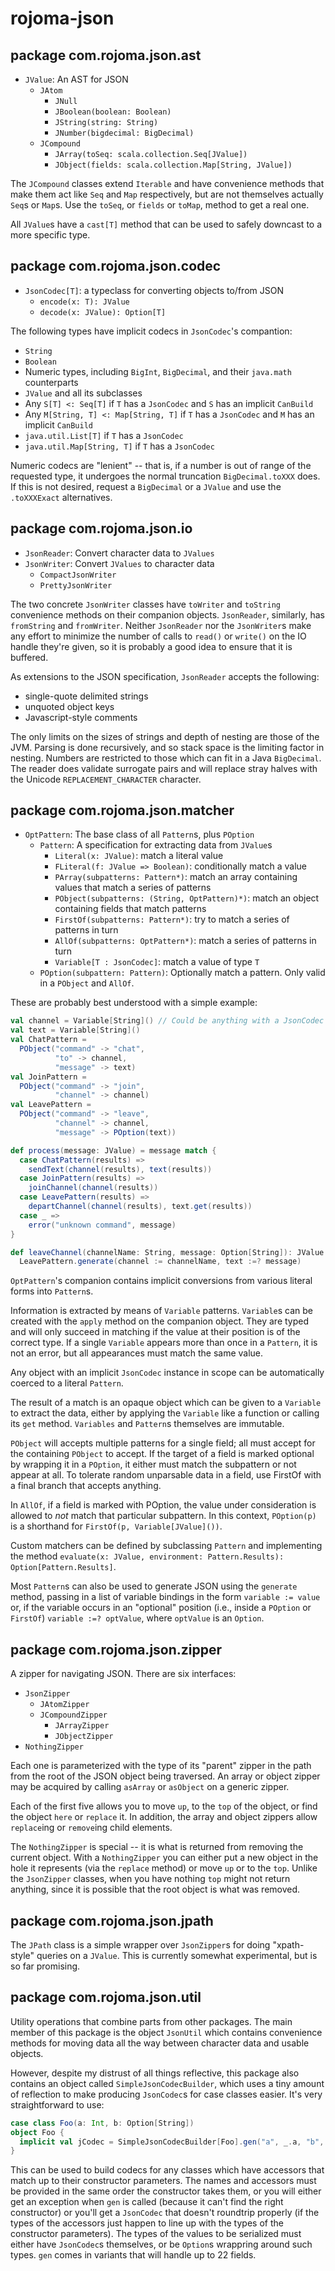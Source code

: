 rojoma-json
===========

package com.rojoma.json.ast
---------------------------
 * `JValue`: An AST for JSON
    * `JAtom`
       * `JNull`
       * `JBoolean(boolean: Boolean)`
       * `JString(string: String)`
       * `JNumber(bigdecimal: BigDecimal)`
    * `JCompound`
       * `JArray(toSeq: scala.collection.Seq[JValue])`
       * `JObject(fields: scala.collection.Map[String, JValue])`

The `JCompound` classes extend `Iterable` and have convenience methods
that make them act like `Seq` and `Map` respectively, but are not
themselves actually `Seq`s or `Map`s.  Use the `toSeq`, or `fields` or
`toMap`, method to get a real one.

All `JValue`s have a `cast[T]` method that can be used to safely
downcast to a more specific type.

package com.rojoma.json.codec
-----------------------------
 * `JsonCodec[T]`: a typeclass for converting objects to/from JSON
    * `encode(x: T): JValue`
    * `decode(x: JValue): Option[T]`

The following types have implicit codecs in `JsonCodec`'s compantion:

 * `String`
 * `Boolean`
 * Numeric types, including `BigInt`, `BigDecimal`, and their `java.math` counterparts
 * `JValue` and all its subclasses
 * Any `S[T] <: Seq[T]` if `T` has a `JsonCodec` and `S` has an implicit `CanBuild`
 * Any `M[String, T] <: Map[String, T]` if `T` has a `JsonCodec` and `M` has an implicit `CanBuild`
 * `java.util.List[T]` if `T` has a `JsonCodec`
 * `java.util.Map[String, T]` if `T` has a `JsonCodec`

Numeric codecs are "lenient" -- that is, if a number is out of range
of the requested type, it undergoes the normal truncation
`BigDecimal.toXXX` does.  If this is not desired, request a
`BigDecimal` or a `JValue` and use the `.toXXXExact` alternatives.

package com.rojoma.json.io
--------------------------
 * `JsonReader`: Convert character data to `JValues`
 * `JsonWriter`: Convert `JValues` to character data
    * `CompactJsonWriter`
    * `PrettyJsonWriter`

The two concrete `JsonWriter` classes have `toWriter` and `toString`
convenience methods on their companion objects.  `JsonReader`,
similarly, has `fromString` and `fromWriter`.  Neither `JsonReader`
nor the `JsonWriter`s make any effort to minimize the number of calls
to `read()` or `write()` on the IO handle they're given, so it is
probably a good idea to ensure that it is buffered.

As extensions to the JSON specification, `JsonReader` accepts the
following:

 * single-quote delimited strings
 * unquoted object keys
 * Javascript-style comments

The only limits on the sizes of strings and depth of nesting are
those of the JVM.  Parsing is done recursively, and so stack space
is the limiting factor in nesting.  Numbers are restricted to
those which can fit in a Java `BigDecimal`.  The reader does validate
surrogate pairs and will replace stray halves with the Unicode
`REPLACEMENT_CHARACTER` character.

package com.rojoma.json.matcher
-------------------------------
 * `OptPattern`: The base class of all `Pattern`s, plus `POption`
    * `Pattern`: A specification for extracting data from `JValue`s
       * `Literal(x: JValue)`: match a literal value
       * `FLiteral(f: JValue => Boolean)`: conditionally match a value
       * `PArray(subpatterns: Pattern*)`: match an array containing values that match a series of patterns
       * `PObject(subpatterns: (String, OptPattern)*)`: match an object containing fields that match patterns
       * `FirstOf(subpatterns: Pattern*)`: try to match a series of patterns in turn
       * `AllOf(subpatterns: OptPattern*)`: match a series of patterns in turn
       * `Variable[T : JsonCodec]`: match a value of type `T`
    * `POption(subpattern: Pattern)`: Optionally match a pattern.  Only valid in a `PObject` and `AllOf`.

These are probably best understood with a simple example:

```scala
val channel = Variable[String]() // Could be anything with a JsonCodec instance
val text = Variable[String]()
val ChatPattern =
  PObject("command" -> "chat",
          "to" -> channel,
          "message" -> text)
val JoinPattern =
  PObject("command" -> "join",
          "channel" -> channel)
val LeavePattern =
  PObject("command" -> "leave",
          "channel" -> channel,
          "message" -> POption(text))

def process(message: JValue) = message match {
  case ChatPattern(results) =>
    sendText(channel(results), text(results))
  case JoinPattern(results) =>
    joinChannel(channel(results))
  case LeavePattern(results) =>
    departChannel(channel(results), text.get(results))
  case _ =>
    error("unknown command", message)
}

def leaveChannel(channelName: String, message: Option[String]): JValue =
  LeavePattern.generate(channel := channelName, text :=? message)
```

`OptPattern`'s companion contains implicit conversions from various
literal forms into `Pattern`s.

Information is extracted by means of `Variable` patterns.  `Variable`s
can be created with the `apply` method on the companion object.  They
are typed and will only succeed in matching if the value at their
position is of the correct type.  If a single `Variable` appears more
than once in a `Pattern`, it is not an error, but all appearances must
match the same value.

Any object with an implicit `JsonCodec` instance in scope can be
automatically coerced to a literal `Pattern`.

The result of a match is an opaque object which can be given to a
`Variable` to extract the data, either by applying the `Variable` like
a function or calling its `get` method.  `Variables` and `Pattern`s
themselves are immutable.

`PObject` will accepts multiple patterns for a single field; all must
accept for the containing `PObject` to accept.  If the target of a
field is marked optional by wrapping it in a `POption`, it either must
match the subpattern or not appear at all.  To tolerate random
unparsable data in a field, use FirstOf with a final branch that
accepts anything.

In `AllOf`, if a field is marked with POption, the value under
consideration is allowed to _not_ match that particular subpattern.
In this context, `POption(p)` is a shorthand for `FirstOf(p, Variable[JValue]())`.

Custom matchers can be defined by subclassing `Pattern` and
implementing the method `evaluate(x: JValue, environment: Pattern.Results): Option[Pattern.Results]`.

Most `Pattern`s can also be used to generate JSON using the `generate`
method, passing in a list of variable bindings in the form `variable := value` or,
if the variable occurs in an "optional" position (i.e., inside a `POption`
or `FirstOf`) `variable :=? optValue`, where `optValue` is an `Option`.

package com.rojoma.json.zipper
------------------------------
A zipper for navigating JSON.  There are six interfaces:

 * `JsonZipper`
    * `JAtomZipper`
    * `JCompoundZipper`
       * `JArrayZipper`
       * `JObjectZipper`
 * `NothingZipper`

Each one is parameterized with the type of its "parent" zipper in the
path from the root of the JSON object being traversed.  An array
or object zipper may be acquired by calling `asArray` or `asObject`
on a generic zipper.

Each of the first five allows you to move `up`, to the `top` of the
object, or find the object `here` or `replace` it.  In addition, the
array and object zippers allow `replace`ing or `remove`ing child
elements.

The `NothingZipper` is special -- it is what is returned from removing
the current object.  With a `NothingZipper` you can either put a new
object in the hole it represents (via the `replace` method) or move
`up` or to the `top`.  Unlike the `JsonZipper` classes, when you have
nothing `top` might not return anything, since it is possible that the
root object is what was removed.

package com.rojoma.json.jpath
-----------------------------
The `JPath` class is a simple wrapper over `JsonZipper`s for doing
"xpath-style" queries on a `JValue`.  This is currently somewhat
experimental, but is so far promising.

package com.rojoma.json.util
----------------------------
Utility operations that combine parts from other packages.  The main
member of this package is the object `JsonUtil` which contains
convenience methods for moving data all the way between character data
and usable objects. 

However, despite my distrust of all things reflective, this package
also contains an object called `SimpleJsonCodecBuilder`, which uses a
tiny amount of reflection to make producing `JsonCodec`s for case
classes easier.  It's very straightforward to use:

```scala
case class Foo(a: Int, b: Option[String])
object Foo {
  implicit val jCodec = SimpleJsonCodecBuilder[Foo].gen("a", _.a, "b", _.b)
}
```

This can be used to build codecs for any classes which have accessors
that match up to their constructor parameters.  The names and
accessors must be provided in the same order the constructor takes
them, or you will either get an exception when `gen` is called
(because it can't find the right constructor) or you'll get a
`JsonCodec` that doesn't roundtrip properly (if the types of the
accessors just happen to line up with the types of the constructor
parameters).  The types of the values to be serialized must either
have `JsonCodec`s themselves, or be `Option`s wrappring around such
types.  `gen` comes in variants that will handle up to 22 fields.
